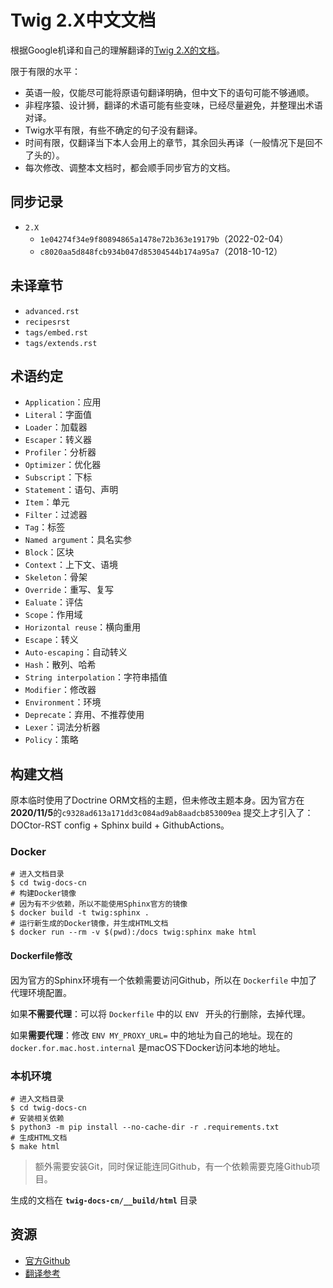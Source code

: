 # Twig 2.X中文文档

根据Google机译和自己的理解翻译的[Twig 2.X的文档](https://github.com/twigphp/Twig/tree/2.x/doc)。

限于有限的水平：

- 英语一般，仅能尽可能将原语句翻译明确，但中文下的语句可能不够通顺。
- 非程序猿、设计狮，翻译的术语可能有些变味，已经尽量避免，并整理出术语对译。
- Twig水平有限，有些不确定的句子没有翻译。
- 时间有限，仅翻译当下本人会用上的章节，其余回头再译（一般情况下是回不了头的）。
- 每次修改、调整本文档时，都会顺手同步官方的文档。

## 同步记录

- `2.X`
  - `1e04274f34e9f80894865a1478e72b363e19179b`（2022-02-04）
  - `c8020aa5d848fcb934b047d85304544b174a95a7`（2018-10-12）

## 未译章节

- `advanced.rst`
- `recipesrst`
- `tags/embed.rst`
- `tags/extends.rst`


## 术语约定

- `Application`：应用
- `Literal`：字面值
- `Loader`：加载器
- `Escaper`：转义器
- `Profiler`：分析器
- `Optimizer`：优化器
- `Subscript`：下标
- `Statement`：语句、声明
- `Item`：单元
- `Filter`：过滤器
- `Tag`：标签
- `Named argument`：具名实参
- `Block`：区块
- `Context`：上下文、语境
- `Skeleton`：骨架
- `Override`：重写、复写
- `Ealuate`：评估
- `Scope`：作用域
- `Horizontal reuse`：横向重用
- `Escape`：转义
- `Auto-escaping`：自动转义
- `Hash`：散列、哈希
- `String interpolation`：字符串插值
- `Modifier`：修改器
- `Environment`：环境
- `Deprecate`：弃用、不推荐使用
- `Lexer`：词法分析器
- `Policy`：策略

## 构建文档

原本临时使用了Doctrine ORM文档的主题，但未修改主题本身。因为官方在**2020/11/5**的`c9328ad613a171dd3c084ad9ab8aadcb853009ea` 提交上才引入了：DOCtor-RST config + Sphinx build + GithubActions。

### Docker

```shell
# 进入文档目录
$ cd twig-docs-cn
# 构建Docker镜像
# 因为有不少依赖，所以不能使用Sphinx官方的镜像
$ docker build -t twig:sphinx .
# 运行新生成的Docker镜像，并生成HTML文档
$ docker run --rm -v $(pwd):/docs twig:sphinx make html
```

#### Dockerfile修改

因为官方的Sphinx环境有一个依赖需要访问Github，所以在 `Dockerfile` 中加了代理环境配置。

如果**不需要代理**：可以将 `Dockerfile` 中的以 `ENV ` 开头的行删除，去掉代理。

如果**需要代理**：修改 `ENV MY_PROXY_URL=` 中的地址为自己的地址。现在的`docker.for.mac.host.internal` 是macOS下Docker访问本地的地址。

### 本机环境

```shell
# 进入文档目录
$ cd twig-docs-cn
# 安装相关依赖
$ python3 -m pip install --no-cache-dir -r .requirements.txt
# 生成HTML文档
$ make html
```

> 额外需要安装Git，同时保证能连同Github，有一个依赖需要克隆Github项目。

生成的文档在 **`twig-docs-cn/__build/html`** 目录

## 资源

- [官方Github](https://github.com/twigphp/Twig/tree/2.x/doc)
- [翻译参考](https://www.kancloud.cn/yunye/twig-cn/159454)
